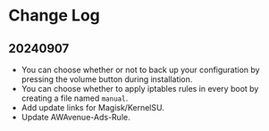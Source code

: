 # Change Log
## 20240907
- You can choose whether or not to back up your configuration by pressing the volume button during installation.
- You can choose whether to apply iptables rules in every boot by creating a file named `manual`.
- Add update links for Magisk/KernelSU.
- Update AWAvenue-Ads-Rule.